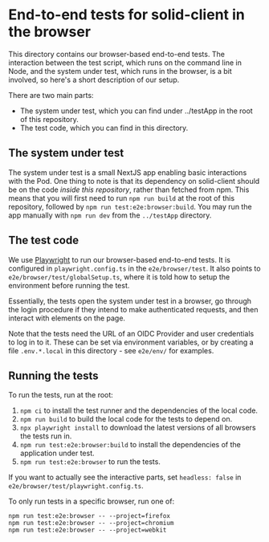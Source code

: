 # End-to-end tests for solid-client in the browser

This directory contains our browser-based end-to-end tests. The interaction
between the test script, which runs on the command line in Node, and the system
under test, which runs in the browser, is a bit involved, so here's a short
description of our setup.

There are two main parts:

- The system under test, which you can find under ../testApp in the
  root of this repository.
- The test code, which you can find in this directory.

## The system under test

The system under test is a small NextJS app enabling basic interactions with the Pod.
One thing to note is that its dependency on solid-client should be on the code
_inside this repository_, rather than fetched from npm. This means that you will
first need to run `npm run build` at the root of this repository, followed by
`npm run test:e2e:browser:build`. You may run the app manually with `npm run dev`
from the `../testApp` directory.

## The test code

We use [Playwright](https://playwright.dev) to run our
browser-based end-to-end tests. It is configured in `playwright.config.ts` in
the `e2e/browser/test`. It also points to `e2e/browser/test/globalSetup.ts`, where
it is told how to setup the environment before running the test.

Essentially, the tests open the system under test in a browser, go through the
login procedure if they intend to make authenticated requests, and then interact
with elements on the page.

Note that the tests need the URL of an OIDC Provider and user credentials to log
in to it. These can be set via environment variables, or by creating a file
`.env.*.local` in this directory - see `e2e/env/` for examples.

## Running the tests

To run the tests, run at the root:

1. `npm ci` to install the test runner and the dependencies of the local code.
2. `npm run build` to build the local code for the tests to depend on.
3. `npx playwright install` to download the latest versions of all browsers the
   tests run in.
4. `npm run test:e2e:browser:build` to install the dependencies of the
   application under test.
5. `npm run test:e2e:browser` to run the tests.

If you want to actually see the interactive parts, set `headless: false` in
`e2e/browser/test/playwright.config.ts`.

To only run tests in a specific browser, run one of:

    npm run test:e2e:browser -- --project=firefox
    npm run test:e2e:browser -- --project=chromium
    npm run test:e2e:browser -- --project=webkit
